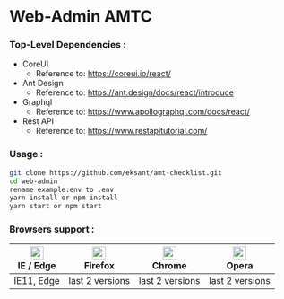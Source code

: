 # Web-Admin AMTC

### Top-Level Dependencies :
- CoreUI
  - Reference to: https://coreui.io/react/
- Ant Design
  - Reference to: https://ant.design/docs/react/introduce
- Graphql
  - Reference to: https://www.apollographql.com/docs/react/
- Rest API
  - Reference to: https://www.restapitutorial.com/

### Usage :
```bash
git clone https://github.com/eksant/amt-checklist.git
cd web-admin
rename example.env to .env
yarn install or npm install
yarn start or npm start
```

### Browsers support :
| [<img src="https://raw.githubusercontent.com/alrra/browser-logos/master/src/edge/edge_48x48.png" alt="IE / Edge" width="24px" height="24px" />](http://godban.github.io/browsers-support-badges/)</br>IE / Edge | [<img src="https://raw.githubusercontent.com/alrra/browser-logos/master/src/firefox/firefox_48x48.png" alt="Firefox" width="24px" height="24px" />](http://godban.github.io/browsers-support-badges/)</br>Firefox | [<img src="https://raw.githubusercontent.com/alrra/browser-logos/master/src/chrome/chrome_48x48.png" alt="Chrome" width="24px" height="24px" />](http://godban.github.io/browsers-support-badges/)</br>Chrome | [<img src="https://raw.githubusercontent.com/alrra/browser-logos/master/src/opera/opera_48x48.png" alt="Opera" width="24px" height="24px" />](http://godban.github.io/browsers-support-badges/)</br>Opera |
| --------- | --------- | --------- | --------- |
| IE11, Edge| last 2 versions| last 2 versions| last 2 versions